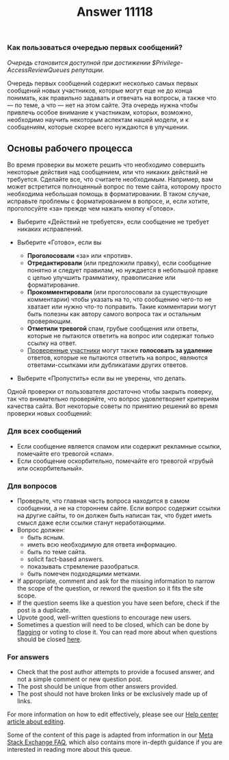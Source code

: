 ﻿---
title: "Answer 11118"
se.owner.user_id: 6
se.owner.display_name: "Nicolas Chabanovsky"
se.owner.link: "https://ru.meta.stackoverflow.com/users/6/nicolas-chabanovsky"
se.answer_id: 11118
se.question_id: 11114
se.post_type: answer
se.is_accepted: False
---
<h3>Как пользоваться очередью первых сообщений?</h3>
<p><em>Очередь становится доступной при достижении $Privilege-AccessReviewQueues репутации.</em></p>
<p>Очередь первых сообщений содержит несколько самых первых сообщений новых участников, которые могут еще не до конца понимать, как правильно задавать и отвечать на вопросы, а также что — по теме, а что — нет на этом сайте. Эта очередь нужна чтобы привлечь особое внимание к участникам, которых, возможно, необходимо научить некоторым аспектам нашей модели, и к сообщениям, которые скорее всего нуждаются в улучшении.</p>
<h2>Основы рабочего процесса</h2>
<p>Во время проверки вы можете решить что необходимо совершить некоторые действия над сообщением, или что никаких действий не требуется. Сделайте все, что считаете необходимым. Например, вам может встретится полноценный вопрос по теме сайта, которому просто необходима небольшая помощь в форматировании. В таком случае, исправьте проблемы с форматированием в вопросе, и, если хотите, проголосуйте «за» прежде чем нажать кнопку «Готово».</p>
<ul>
<li><p>Выберите «Действий не требуется», если сообщение не требует никаких исправлений.</p>
</li>
<li><p>Выберите «Готово», если вы</p>
<ul>
<li><strong>Проголосовали</strong> «за» или «против».</li>
<li><strong>Отредактировали</strong> (или предложили правку), если сообщение понятно и следует правилам, но нуждается в небольшой правке с целью улучшить грамматику, правописание или форматирование.</li>
<li><strong>Прокомментировали</strong> (или проголосовали за существующие комментарии) чтобы указать на то, что сообщению чего-то не хватает или нужно что-то поправить. Такие комментарии могут быть полезны как автору самого вопроса так и остальным проверяющим.</li>
<li><strong>Отметили тревогой</strong> спам, грубые сообщения или ответы, которые не пытаются ответить на вопрос или содержат только ссылку на ответ.</li>
<li><a href="/help/privileges/trusted-user">Проверенные участники</a> могут также <strong>голосовать за удаление</strong> ответов, которые не пытаются ответить на вопрос, являются ответами-ссылками или дубликатами других ответов.</li>
</ul>
</li>
<li><p>Выберите «Пропустить» если вы не уверены, что делать.</p>
</li>
</ul>
<p>Одной проверки от пользователя достаточно чтобы закрыть поверку, так что внимательно проверяйте, что вопрос удовлетворяет критериям качества сайта. Вот некоторые советы по принятию решений во время проверки новых сообщений:</p>
<h3>Для всех сообщений</h3>
<ul>
<li>Если сообщение является спамом или содержит рекламные ссылки, помечайте его тревогой «спам».</li>
<li>Если сообщение оскорбительно, помечайте его тревогой «грубый или оскорбительный».</li>
</ul>
<h3>Для вопросов</h3>
<ul>
<li>Проверьте, что главная часть вопроса находится в самом сообщении, а не на стороннем сайте. Если вопрос содержит ссылки на другие сайты, то он должен быть написан так, что будет иметь смысл даже если ссылки станут неработающими.</li>
<li>Вопрос должен:
<ul>
<li>быть ясным.</li>
<li>иметь всю необходимую для ответа информацию.</li>
<li>быть по теме сайта.</li>
<li>solicit fact-based answers.</li>
<li>показывать стремление разобраться.</li>
<li>быть помечен подходящими метками.</li>
</ul>
</li>
<li>If appropriate, comment and ask for the missing information to narrow the
scope of the question, or reword the question so it fits the site
scope.</li>
<li>If the question seems like a question you have seen before,
check if the post is a duplicate.</li>
<li>Upvote good, well-written questions
to encourage new users.</li>
<li>Sometimes a question will need to be closed,
which can be done by <a href="/help/privileges/flag-posts">flagging</a> or
voting to close it. You can read
more about when questions should be closed
<a href="/help/closed-questions">here</a>.</li>
</ul>
<h3>For answers</h3>
<ul>
<li>Check that the post author attempts to provide a focused answer, and not a simple comment or new question post.</li>
<li>The post should be unique from other answers provided.</li>
<li>The post should
not have broken links or be exclusively made up of links.</li>
</ul>
<p>For more information on how to edit effectively, please see our <a href="/help/editing">Help
center article about editing</a>.</p>
<p>Some of the content of this page is adapted from information in our
<a href="https://meta.stackexchange.com/a/180030">Meta Stack Exchange FAQ</a>, which also contains more in-depth
guidance if you are interested in reading more about this queue.</p>
